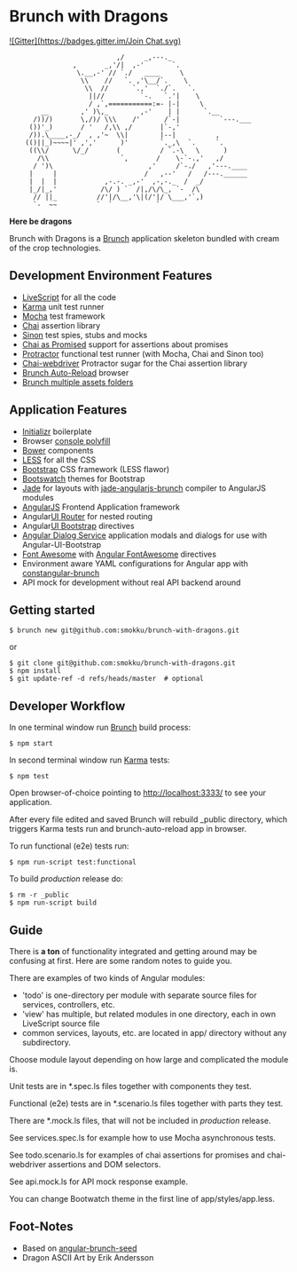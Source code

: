 # Brunch with Dragons
[![Gitter](https://badges.gitter.im/Join Chat.svg)](https://gitter.im/smokku/brunch-with-dragons?utm_source=badge&utm_medium=badge&utm_campaign=pr-badge&utm_content=badge)

                               ,/     _,---._
                    ,       _,'/|  ,-'       `.
                     \.__,-' // `./   ____     \
                      \\    //   `. ,'\__/`.    \
                       \\  //      `.,'  `./`.   `.
                        ||//         `-.   `.'|    \
                        / ,`,===========:=- |-|     \
            __        ,' )\,_        ,-'    | |      `.__
          /))/)       \,/)/ \\\    /'      /`-|          `---.___
         ())'_)       / '   /,\\ ,/       |`-,'
         /)).\____,-_/  , ,'~  \\|        |--|          ,
        (()||_)~~~~|' ,','      )'        `._,\  `.     `.
         ((\\/      \/_/       (          / `.-\   \      )
           /\\                  `,       /    \-`-.,'   ,/
          / ')\                        ,'     /`-./   ,'---.____
         |     |                      /   ,--'   /   /---.______
         |  |  |            ,-.-. _,-'  ,-,-._  /  _/
         |_/|_,'           /\/ ) `  /|,/\/\_, `-  /\
          // ||_          //'|/\__,'\|(/'|/ \___,'`,)
          `-  ~~          `  `           `

**Here be dragons**

Brunch with Dragons is a [Brunch](http://brunch.io/) application skeleton bundled with cream of the crop technologies.

## Development Environment Features

- [LiveScript](http://livescript.net/) for all the code
- [Karma](http://karma-runner.github.io/0.12/index.html) unit test runner
- [Mocha](http://mochajs.org/) test framework
- [Chai](http://chaijs.com/) assertion library
- [Sinon](http://sinonjs.org/) test spies, stubs and mocks
- [Chai as Promised](https://github.com/domenic/chai-as-promised/) support for assertions about promises
- [Protractor](http://angular.github.io/protractor/) functional test runner (with Mocha, Chai and Sinon too)
- [Chai-webdriver](http://b3nj4m.github.io/chai-webdriver/) Protractor sugar for the Chai assertion library
- [Brunch Auto-Reload](https://github.com/brunch/auto-reload-brunch) browser
- [Brunch multiple assets folders](https://www.npmjs.org/package/assetsmanager-brunch)

## Application Features

- [Initializr](http://www.initializr.com/) boilerplate
- Browser [console polyfill](https://github.com/paulmillr/console-polyfill)
- [Bower](http://bower.io/) components
- [LESS](http://lesscss.org/) for all the CSS
- [Bootstrap](http://getbootstrap.com/) CSS framework (LESS flawor)
- [Bootswatch](http://bootswatch.com/) themes for Bootstrap
- [Jade](http://jade-lang.com/) for layouts
  with [jade-angularjs-brunch](https://github.com/GulinSS/jade-angularjs-brunch) compiler to AngularJS modules
- [AngularJS](https://angularjs.org/) Frontend Application framework
- Angular[UI Router](http://angular-ui.github.io/ui-router/) for nested routing
- Angular[UI Bootstrap](http://angular-ui.github.io/bootstrap/) directives
- [Angular Dialog Service](https://github.com/m-e-conroy/angular-dialog-service) application modals
  and dialogs for use with Angular-UI-Bootstrap
- [Font Awesome](https://github.com/FortAwesome/Font-Awesome)
  with [Angular FontAwesome](https://github.com/picardy/angular-fontawesome) directives
- Environment aware YAML configurations for Angular app
  with [constangular-brunch](https://github.com/tomtomgo/constangular-brunch)
- API mock for development without real API backend around


## Getting started

    $ brunch new git@github.com:smokku/brunch-with-dragons.git

or

    $ git clone git@github.com:smokku/brunch-with-dragons.git
    $ npm install
    $ git update-ref -d refs/heads/master  # optional


## Developer Workflow

In one terminal window run [Brunch](http://brunch.io/) build process:

    $ npm start

In second terminal window run [Karma](https://github.com/karma-runner) tests:

    $ npm test

Open browser-of-choice pointing to [http://localhost:3333/](http://localhost:3333/)
to see your application.

After every file edited and saved Brunch will rebuild \_public directory, which
triggers Karma tests run and brunch-auto-reload app in browser.

To run functional (e2e) tests run:

    $ npm run-script test:functional

To build _production_ release do:

    $ rm -r _public
    $ npm run-script build


## Guide

There is __a ton__ of functionality integrated and getting around may be confusing
at first. Here are some random notes to guide you.

There are examples of two kinds of Angular modules:
- 'todo' is one-directory per module with separate source files for services,
  controllers, etc.
- 'view' has multiple, but related modules in one directory, each in own
  LiveScript source file
- common services, layouts, etc. are located in app/ directory without
  any subdirectory.

Choose module layout depending on how large and complicated the module is.

Unit tests are in \*.spec.ls files together with components they test.

Functional (e2e) tests are in \*.scenario.ls files together with parts they test.

There are \*.mock.ls files, that will not be included in _production_ release.

See services.spec.ls for example how to use Mocha asynchronous tests.

See todo.scenario.ls for examples of chai assertions for promises
and chai-webdriver assertions and DOM selectors.

See api.mock.ls for API mock response example.

You can change Bootwatch theme in the first line of app/styles/app.less.


## Foot-Notes

- Based on [angular-brunch-seed](https://github.com/scotch/angular-brunch-seed)
- Dragon ASCII Art by Erik Andersson


